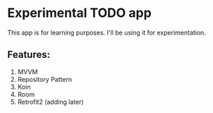 # Experimental TODO app
This app is for learning purposes. I'll be using it for experimentation. 

## Features:
1. MVVM
2. Repository Pattern
3. Koin
4. Room
5. Retrofit2 (adding later)

